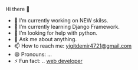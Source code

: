 Hi there 👋

- 🔭 I’m currently working on NEW skilss.
- 🌱 I’m currently learning Django Framework.
- 🤔 I’m looking for help with python.
- 💬 Ask me about anything.
- 📫 How to reach me: yigitdemir4721@gmail.com
- 😄 Pronouns: ...
- ⚡ Fun fact: ..
  [web developer](https://www.interviewbit.com/blog/wp-content/uploads/2021/06/What-is-Full-Stack-Developer.png)
